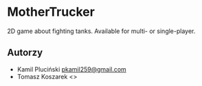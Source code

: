 # MotherTrucker

2D game about fighting tanks. Available for multi- or single-player.

## Autorzy

- Kamil Pluciński <pkamil259@gmail.com>
- Tomasz Koszarek <>

